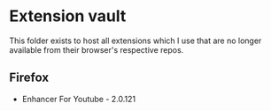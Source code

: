 # Extension vault
This folder exists to host all extensions which I use that are no longer available from their browser's respective repos.

## Firefox
- Enhancer For Youtube - 2.0.121